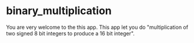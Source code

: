 # binary_multiplication
You are very welcome to the this app. This app let you do "multiplication of two signed 8 bit integers to produce a 16 bit integer".
